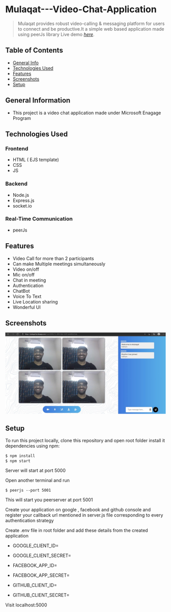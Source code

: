 # Mulaqat---Video-Chat-Application
> Mulaqat provides robust video-calling & messaging platform for users to connect and be productive.It a simple web based application made using peerJs library
> Live demo [_here_](https://mulaqat.herokuapp.com). 

## Table of Contents
* [General Info](#general-information)
* [Technologies Used](#technologies-used)
* [Features](#features)
* [Screenshots](#screenshots)
* [Setup](#setup)

## General Information
- This project is a video chat application made under Microsoft Enagage Program

## Technologies Used
### Frontend
- HTML ( EJS template)
- CSS
- JS

### Backend
- Node.js
- Express.js
- socket.io

### Real-Time Communication
- peerJs

## Features
- Video Call for more than 2 participants
- Can make Multiple meetings simultaneously
- Video on/off
- Mic on/off
- Chat in meeting
- Authentication
- ChatBot
- Voice To Text
- Live Location sharing
- Wonderful UI

## Screenshots
![Example screenshot](./img/screenshot.jpeg)


## Setup
To run this project locally, clone this repository and open root folder
install it dependencies using npm:
```
$ npm install
$ npm start
```
Server will start at port 5000

Open another terminal and run 
```
$ peerjs --port 5001
```
This will start you peerserver at port 5001

Create your application on google , facebook and github console
and register your callback url mentioned in server.js file corresponding to every authentication strategy

Create .env file in root folder and add these details from the created application
- GOOGLE_CLIENT_ID=
- GOOGLE_CLIENT_SECRET=

- FACEBOOK_APP_ID=
- FACEBOOK_APP_SECRET=

- GITHUB_CLIENT_ID=
- GITHUB_CLIENT_SECRET=

Visit localhost:5000



